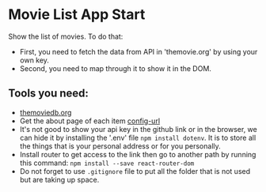 # Movie List App Start

Show the list of movies. To do that:

 - First, you need to fetch the data from API in 'themovie.org' by using your own key.
 - Second, you need to map through it to show it in the DOM.

## Tools you need:

 - [themoviedb.org](https://api.themoviedb.org/3/discover/movie?language=en-US&sort_by=popularity.desc&include_adult=false&include_video=false&page=1&api_key=<<your-own-api-key>>)
 - Get the about page of each item [config-url](https://api.themoviedb.org/3/configuration?api_key=<<your-own-api-key>>)
 - It's not good to show your api key in the github link or in the browser, we can hide it by installing the '.env' file `npm install dotenv`. It is to store all the things that is your personal address or for you personally.
 - Install router to get access to the link then go to another path by running this command: `npm install --save react-router-dom`
 - Do not forget to use `.gitignore` file to put all the folder that is not used but are taking up space.